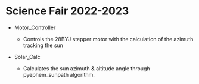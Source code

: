 # Science Fair 2022-2023 

- Motor_Controller
  - Controls the 28BYJ stepper motor with the calculation of the azimuth tracking the sun

- Solar_Calc
  - Calculates the sun azimuth & altitude angle through pyephem_sunpath algorithm. 
  


<!---
ruichengrao/ruichengrao is a ✨ special ✨ repository because its `README.md` (this file) appears on your GitHub profile.
You can click the Preview link to take a look at your changes.
--->

